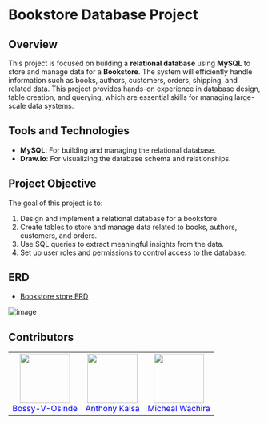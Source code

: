 # Bookstore Database Project

## Overview

This project is focused on building a **relational database** using **MySQL** to store and manage data for a **Bookstore**. The system will efficiently handle information such as books, authors, customers, orders, shipping, and related data. This project provides hands-on experience in database design, table creation, and querying, which are essential skills for managing large-scale data systems.

## Tools and Technologies

- **MySQL**: For building and managing the relational database.
- **Draw.io**: For visualizing the database schema and relationships.


## Project Objective

The goal of this project is to:

1. Design and implement a relational database for a bookstore.
2. Create tables to store and manage data related to books, authors, customers, and orders.
3. Use SQL queries to extract meaningful insights from the data.
4. Set up user roles and permissions to control access to the database.


## ERD

 
- <a href="https://github.com/Bossy-V-Osinde/Bookstore-Database-Project/blob/main/Database%20Relationships.jpg">Bookstore store ERD</a>

![image](https://github.com/user-attachments/assets/9d2bbd03-721e-4bb5-a20c-c345addba7df)


## Contributors
<table>
  <tr>
    <td align="Center">
      <a href="https://github.com/Bossy-V-Osinde">
        <img src="https://avatars.githubusercontent.com/u/181821582?v=4" width="100" height="100">
      </a>
      <br>
      <a href="https://github.com/Bossy-V-Osinde" style="color:blue; text-decoration: none;">Bossy-V-Osinde</a>
    </td>
    <td align="Center">
      <a href="https://github.com/tonie123">
        <img src="https://avatars.githubusercontent.com/u/200581037?v=4" width="100" height="100">
      </a> 
      <br>
      <a href="https://github.com/tonie123" style="color:blue; text-decoration: none;">Anthony Kaisa</a>
    </td>
    <td align="Center">
      <a href="https://github.com/Mike-soft-cyber">
        <img src="https://avatars.githubusercontent.com/u/183381820?v=4" width="100" height="100">
      </a> 
      <br>
      <a href="https://github.com/Mike-soft-cyber" style="color:blue; text-decoration: none;">Micheal Wachira</a>
    </td>
  </tr>
</table>




